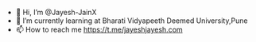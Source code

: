 - 👋 Hi, I’m @Jayesh-JainX
- 🌱 I’m currently learning at Bharati Vidyapeeth Deemed University,Pune
- 📫 How to reach me https://t.me/jayeshjayesh.com

<!---
Jayesh-JainX/Jayesh-JainX is a ✨ special ✨ repository because its `README.md` (this file) appears on your GitHub profile.
You can click the Preview link to take a look at your changes.
--->
